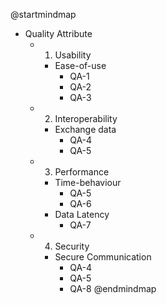 @startmindmap
* Quality Attribute
	* 1. Usability
		* Ease-of-use
			* QA-1
			* QA-2
			* QA-3
	* 2. Interoperability
		* Exchange data
			* QA-4
			* QA-5
	* 3. Performance
		* Time-behaviour
			* QA-5
			* QA-6
		* Data Latency
			* QA-7
	* 4. Security
		* Secure Communication
			* QA-4
			* QA-5
			* QA-8
@endmindmap